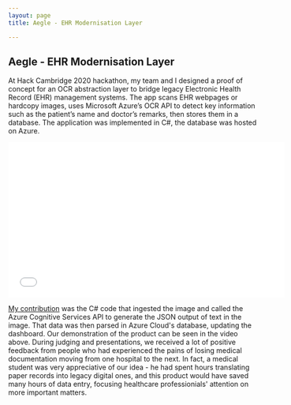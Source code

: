 ```yaml
---
layout: page
title: Aegle - EHR Modernisation Layer

---
```

## Aegle - EHR Modernisation Layer

At Hack Cambridge 2020 hackathon, my team and I designed a proof of concept for an OCR abstraction layer to bridge legacy Electronic Health Record (EHR) management systems. The app scans EHR webpages or hardcopy images, uses Microsoft Azure’s OCR API to detect key information such as the patient’s name and doctor’s remarks, then stores them in a database. The application was implemented in C#, the database was hosted on Azure.

<iframe width="560" height="315" src="[https://www.youtube.com/watch?v=kjvqHetWXMc](https://www.youtube.com/watch?v=kjvqHetWXMc "https://www.youtube.com/watch?v=kjvqHetWXMc")" frameborder="0" allow="autoplay; encrypted-media" allowfullscreen></iframe>

[My contribution](https://github.com/jeremysee2/Hackbridgetest1) was the C# code that ingested the image and called the Azure Cognitive Services API to generate the JSON output of text in the image. That data was then parsed in Azure Cloud's database, updating the dashboard. Our demonstration of the product can be seen in the video above. During judging and presentations, we received a lot of positive feedback from people who had experienced the pains of losing medical documentation moving from one hospital to the next. In fact, a medical student was very appreciative of our idea - he had spent hours translating paper records into legacy digital ones, and this product would have saved many hours of data entry, focusing healthcare professionials' attention on more important matters.